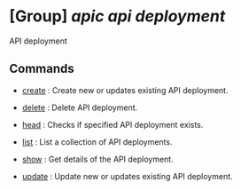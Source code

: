 # [Group] _apic api deployment_

API deployment

## Commands

- [create](/Commands/apic/api/deployment/_create.md)
: Create new or updates existing API deployment.

- [delete](/Commands/apic/api/deployment/_delete.md)
: Delete API deployment.

- [head](/Commands/apic/api/deployment/_head.md)
: Checks if specified API deployment exists.

- [list](/Commands/apic/api/deployment/_list.md)
: List a collection of API deployments.

- [show](/Commands/apic/api/deployment/_show.md)
: Get details of the API deployment.

- [update](/Commands/apic/api/deployment/_update.md)
: Update new or updates existing API deployment.
